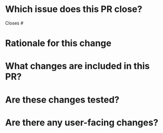 # Which issue does this PR close?

<!--
Thanks for opening a pull request!
If this is your first pull request you can find detailed information on how 
to contribute here:
  * [New Contributor's Guide](https://arrow.apache.org/docs/dev/developers/guide/step_by_step/pr_lifecycle.html#reviews-and-merge-of-the-pull-request)
  * [Contributing Overview](https://arrow.apache.org/docs/dev/developers/overview.html)


If this is not a [minor PR](https://github.com/apache/arrow/blob/master/CONTRIBUTING.md#Minor-Fixes). Could you open an issue for this pull request on GitHub? https://github.com/apache/arrow/issues/new/choose

Opening GitHub issues ahead of time contributes to the [Openness](http://theapacheway.com/open/#:~:text=Openness%20allows%20new%20users%20the,must%20happen%20in%20the%20open.) of the Apache Arrow project.

Then could you also rename the pull request title in the following format?

    GH-${GITHUB_ISSUE_ID}: [${COMPONENT}] ${SUMMARY}

or

    MINOR: [${COMPONENT}] ${SUMMARY}

In the case of PARQUET issues on JIRA the title also supports:

    PARQUET-${JIRA_ISSUE_ID}: [${COMPONENT}] ${SUMMARY}

-->
Closes #

# Rationale for this change

<!--
 Why are you proposing this change? If this is already explained clearly in the issue then this section is not needed.
 Explaining clearly why changes are proposed helps reviewers understand your changes and offer better suggestions for fixes.  
-->

# What changes are included in this PR?

<!--
There is no need to duplicate the description in the issue here but it is sometimes worth providing a summary of the individual changes in this PR.
-->

# Are these changes tested?

<!--
We typically require tests for all PRs in order to:
1. Prevent the code from being accidentally broken by subsequent changes
2. Serve as another way to document the expected behavior of the code

If tests are not included in your PR, please explain why (for example, are they covered by existing tests)?
-->

# Are there any user-facing changes?

<!--
If there are user-facing changes then we may require documentation to be updated before approving the PR.
-->

<!--
If there are any breaking changes to public APIs, please uncomment the line below and explain which changes are breaking.
-->
<!-- **This PR includes breaking changes to public APIs.** -->

<!--
Please uncomment the line below (and provide explanation) if the changes fix either (a) a security vulnerability, (b) a bug that caused incorrect or invalid data to be produced, or (c) a bug that causes a crash (even when the API contract is upheld). We use this to highlight fixes to issues that may affect users without their knowledge. For this reason, fixing bugs that cause errors don't count, since those are usually obvious.
-->
<!-- **This PR contains a "Critical Fix".** -->